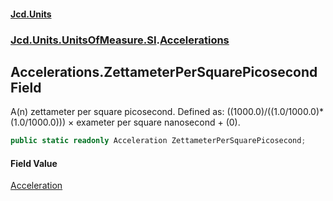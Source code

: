 #### [Jcd.Units](index.md 'index')
### [Jcd.Units.UnitsOfMeasure.SI](Jcd.Units.UnitsOfMeasure.SI.md 'Jcd.Units.UnitsOfMeasure.SI').[Accelerations](Accelerations.md 'Jcd.Units.UnitsOfMeasure.SI.Accelerations')

## Accelerations.ZettameterPerSquarePicosecond Field

A(n) zettameter per square picosecond. Defined as: ((1000.0)/((1.0/1000.0)*(1.0/1000.0))) × exameter per square nanosecond + (0).

```csharp
public static readonly Acceleration ZettameterPerSquarePicosecond;
```

#### Field Value
[Acceleration](Acceleration.md 'Jcd.Units.UnitTypes.Acceleration')